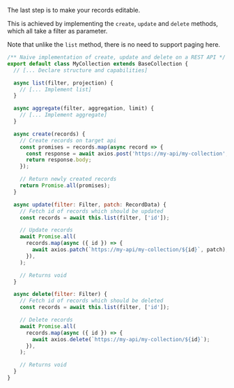 The last step is to make your records editable.

This is achieved by implementing the `create`, `update` and `delete` methods, which all take a filter as parameter.

Note that unlike the `list` method, there is no need to support paging here.

```javascript
/** Naive implementation of create, update and delete on a REST API */
export default class MyCollection extends BaseCollection {
  // [... Declare structure and capabilities]

  async list(filter, projection) {
    // [... Implement list]
  }

  async aggregate(filter, aggregation, limit) {
    // [... Implement aggregate]
  }

  async create(records) {
    // Create records on target api
    const promises = records.map(async record => {
      const response = await axios.post('https://my-api/my-collection', record);
      return response.body;
    });

    // Return newly created records
    return Promise.all(promises);
  }

  async update(filter: Filter, patch: RecordData) {
    // Fetch id of records which should be updated
    const records = await this.list(filter, ['id']);

    // Update records
    await Promise.all(
      records.map(async ({ id }) => {
        await axios.patch(`https://my-api/my-collection/${id}`, patch);
      }),
    );

    // Returns void
  }

  async delete(filter: Filter) {
    // Fetch id of records which should be deleted
    const records = await this.list(filter, ['id']);

    // Delete records
    await Promise.all(
      records.map(async ({ id }) => {
        await axios.delete(`https://my-api/my-collection/${id}`);
      }),
    );

    // Returns void
  }
}
```
